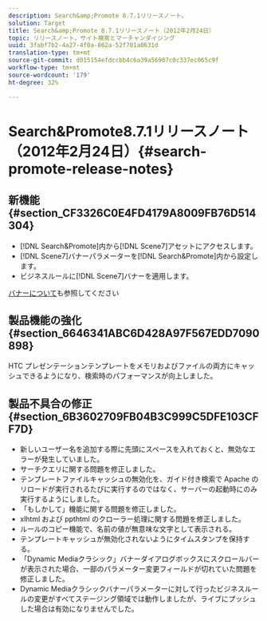 ```yaml
---
description: Search&amp;Promote 8.7.1リリースノート。
solution: Target
title: Search&amp;Promote 8.7.1リリースノート（2012年2月24日）
topic: リリースノート，サイト検索とマーチャンダイジング
uuid: 3fabf7b2-4a27-4f0a-862a-52f701a0631d
translation-type: tm+mt
source-git-commit: d015154efdccbb4c6a39a56907c0c337ec065c9f
workflow-type: tm+mt
source-wordcount: '179'
ht-degree: 32%

---
```



# Search&amp;Promote8.7.1リリースノート（2012年2月24日）{#search-promote-release-notes}

## 新機能{#section_CF3326C0E4FD4179A8009FB76D514304}

* [!DNL Search&Promote]内から[!DNL Scene7]アセットにアクセスします。
* [!DNL Scene7]バナーパラメーターを[!DNL Search&Promote]内から設定します。
* ビジネスルールに[!DNL Scene7]バナーを適用します。

[バナーについて](../c-about-design-menu/c-about-banners.md#concept_5BBE01FEC6134393B43CC917C8CC64DA)も参照してください

## 製品機能の強化 {#section_6646341ABC6D428A97F567EDD7090898}

HTC プレゼンテーションテンプレートをメモリおよびファイルの両方にキャッシュできるようになり、検索時のパフォーマンスが向上しました。

## 製品不具合の修正 {#section_6B3602709FB04B3C999C5DFE103CFF7D}

* 新しいユーザー名を追加する際に先頭にスペースを入れておくと、無効なエラーが発生していました。
* サーチクエリに関する問題を修正しました。
* テンプレートファイルキャッシュの無効化を、ガイド付き検索で Apache のリロードが実行されるたびに実行するのではなく、サーバーの起動時にのみ実行するようにしました。
* 「もしかして」機能に関する問題を修正しました。
* xlhtml および ppthtml のクローラー処理に関する問題を修正しました。
* ルールのコピー機能で、名前の値が無意味な文字として表示される。
* テンプレートキャッシュが無効化されないようにタイムスタンプを保持する。
* 「Dynamic Mediaクラシック」バナーダイアログボックスにスクロールバーが表示された場合、一部のパラメーター変更フィールドが切れていた問題を修正しました。
* Dynamic Mediaクラシックバナーパラメーターに対して行ったビジネスルールの変更がすべてステージング領域では動作しましたが、ライブにプッシュした場合は有効になりませんでした。

